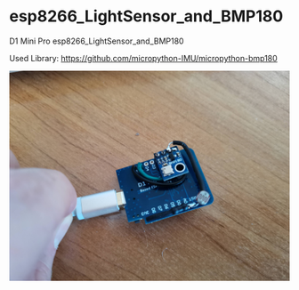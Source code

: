 # esp8266_LightSensor_and_BMP180
D1 Mini Pro  esp8266_LightSensor_and_BMP180

Used Library:
https://github.com/micropython-IMU/micropython-bmp180

![alt text](https://github.com/radovanzigo/esp8266_LightSensor_and_BMP180/blob/master/D1miniPro_LightSensor_BMP180.jpg?raw=true)
